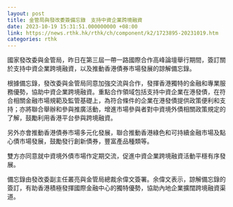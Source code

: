```yaml
---
layout: post
title: 金管局與發改委簽備忘錄　支持中資企業跨境融資
date: 2023-10-19 15:31:51.000000000 +08:00
link: https://news.rthk.hk/rthk/ch/component/k2/1723895-20231019.htm
categories: rthk
---
```


國家發改委與金管局，昨日在第三屆一帶一路國際合作高峰論壇舉行期間，簽訂關於支持中資企業跨境融資，以及推動香港債券市場發展的諒解備忘錄。

根據備忘錄，發改委與金管局同意加強交流與合作，發揮香港獨特的金融和專業服務優勢，協助中資企業跨境融資。重點合作領域包括支持中資企業在港發債，在符合相關金融市場規範及監管基礎上，為符合條件的企業在港發債提供政策便利和支持；亦將聯合舉辦和參與推廣活動，增進市場參與者對中資境外債相關政策規定的了解，鼓勵利用香港平台參與跨境融資。

另外亦會推動香港債券市場多元化發展，聯合推動香港綠色和可持續金融市場及點心債市場發展，鼓勵發行創新債券，豐富產品種類等。

雙方亦同意就中資境外債市場作定期交流，促進中資企業跨境融資活動平穩有序發展。

備忘錄由發改委副主任叢亮與金管局總裁余偉文簽署。余偉文表示，諒解備忘錄的簽訂，有助香港積極發揮國際金融中心的獨特優勢，協助內地企業擴闊跨境融資渠道。
